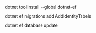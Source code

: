 dotnet tool install --global dotnet-ef

dotnet ef migrations add AddIdentityTabels

dotnet ef database update